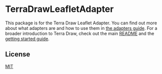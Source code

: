 # TerraDrawLeafletAdapter

This package is for the Terra Draw Leaflet Adapter. You can find out more about what adapters are and how to use them in [the adapters guide](./../../guides/3.ADAPTERS.md). For a broader introduction to Terra Draw, check out the main [README](../../README.md) and the [getting started guide](../../guides/1.GETTING_STARTED.md).

## License 

[MIT](../../LICENSE)